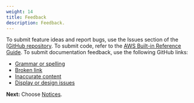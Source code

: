 ```yaml
---
weight: 14
title: Feedback
description: Feedback.
---
```


To submit feature ideas and report bugs, use the Issues section of the [[GitHub repository](https://github.com/aws-ia/cfn-abi-crowdstrike-fcs). To submit code, refer to the [AWS Built-in Reference Guide](https://a.co/j72wxaw). To submit documentation feedback, use the following GitHub links:

* [Grammar or spelling](https://github.com/aws-ia/cfn-abi-crowdstrike-fcs/issues/new?labels=documentation,grammar+or+spelling&title=Deployment+guide+feedback&body=Section+heading:%0ADocumentation+issue+description:%0A)
* [Broken link](https://github.com/aws-ia/cfn-abi-crowdstrike-fcs/issues/new?labels=documentation,broken+link&title=Deployment+guide+feedback&body=Section+heading:%0ADocumentation+issue+description:%0A)
* [Inaccurate content](https://github.com/aws-ia/cfn-abi-crowdstrike-fcs/issues/new?labels=documentation,inaccurate+content&title=Deployment+guide+feedback&body=Section+heading:%0ADocumentation+issue+description:%0A)
* [Display or design issues](https://github.com/aws-ia/cfn-abi-crowdstrike-fcs/issues/new?labels=documentation,display+and+design&title=Deployment+guide+feedback&body=Section+heading:%0ADocumentation+issue+description:%0A)

**Next:** Choose [Notices](/notices/index.html).